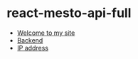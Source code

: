# react-mesto-api-full

* [Welcome to my site](https://huji.students.nomoredomains.xyz/)
* [Backend](https://api.huji.students.nomorepartiesxyz.ru)
* [IP address](158.160.4.162)
